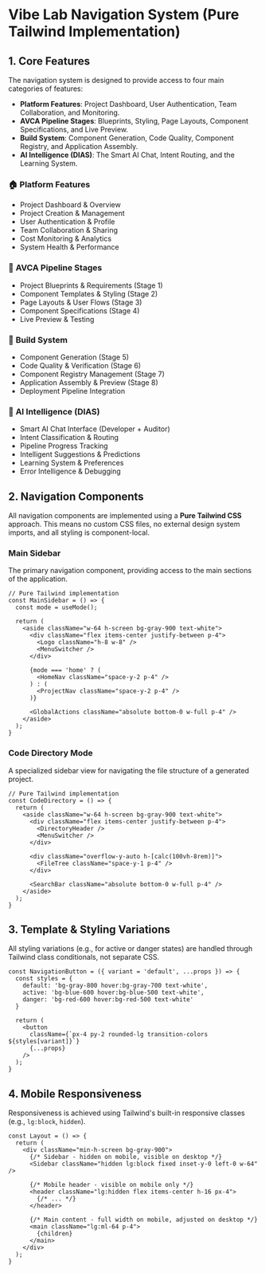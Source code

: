 # Vibe Lab Navigation System (Pure Tailwind Implementation)

## 1. Core Features

The navigation system is designed to provide access to four main categories of features:

*   **Platform Features**: Project Dashboard, User Authentication, Team Collaboration, and Monitoring.
*   **AVCA Pipeline Stages**: Blueprints, Styling, Page Layouts, Component Specifications, and Live Preview.
*   **Build System**: Component Generation, Code Quality, Component Registry, and Application Assembly.
*   **AI Intelligence (DIAS)**: The Smart AI Chat, Intent Routing, and the Learning System.

### 🏠 **Platform Features**
- Project Dashboard & Overview
- Project Creation & Management  
- User Authentication & Profile
- Team Collaboration & Sharing
- Cost Monitoring & Analytics
- System Health & Performance

### 🎨 **AVCA Pipeline Stages**
- Project Blueprints & Requirements (Stage 1)
- Component Templates & Styling (Stage 2)  
- Page Layouts & User Flows (Stage 3)
- Component Specifications (Stage 4)
- Live Preview & Testing

### 🔧 **Build System**
- Component Generation (Stage 5)
- Code Quality & Verification (Stage 6)
- Component Registry Management (Stage 7)
- Application Assembly & Preview (Stage 8)
- Deployment Pipeline Integration

### 🤖 **AI Intelligence (DIAS)**
- Smart AI Chat Interface (Developer + Auditor)
- Intent Classification & Routing
- Pipeline Progress Tracking
- Intelligent Suggestions & Predictions
- Learning System & Preferences
- Error Intelligence & Debugging

## 2. Navigation Components

All navigation components are implemented using a **Pure Tailwind CSS** approach. This means no custom CSS files, no external design system imports, and all styling is component-local.

### Main Sidebar

The primary navigation component, providing access to the main sections of the application.

```tsx
// Pure Tailwind implementation
const MainSidebar = () => {
  const mode = useMode();

  return (
    <aside className="w-64 h-screen bg-gray-900 text-white">
      <div className="flex items-center justify-between p-4">
        <Logo className="h-8 w-8" />
        <MenuSwitcher />
      </div>

      {mode === 'home' ? (
        <HomeNav className="space-y-2 p-4" />
      ) : (
        <ProjectNav className="space-y-2 p-4" />
      )}

      <GlobalActions className="absolute bottom-0 w-full p-4" />
    </aside>
  );
}
```

### Code Directory Mode

A specialized sidebar view for navigating the file structure of a generated project.

```tsx
// Pure Tailwind implementation
const CodeDirectory = () => {
  return (
    <aside className="w-64 h-screen bg-gray-900 text-white">
      <div className="flex items-center justify-between p-4">
        <DirectoryHeader />
        <MenuSwitcher />
      </div>

      <div className="overflow-y-auto h-[calc(100vh-8rem)]">
        <FileTree className="space-y-1 p-4" />
      </div>

      <SearchBar className="absolute bottom-0 w-full p-4" />
    </aside>
  );
}
```

## 3. Template & Styling Variations

All styling variations (e.g., for active or danger states) are handled through Tailwind class conditionals, not separate CSS.

```tsx
const NavigationButton = ({ variant = 'default', ...props }) => {
  const styles = {
    default: 'bg-gray-800 hover:bg-gray-700 text-white',
    active: 'bg-blue-600 hover:bg-blue-500 text-white',
    danger: 'bg-red-600 hover:bg-red-500 text-white'
  }

  return (
    <button
      className={`px-4 py-2 rounded-lg transition-colors ${styles[variant]}`}
      {...props}
    />
  );
}
```

## 4. Mobile Responsiveness

Responsiveness is achieved using Tailwind's built-in responsive classes (e.g., `lg:block`, `hidden`).

```tsx
const Layout = () => {
  return (
    <div className="min-h-screen bg-gray-900">
      {/* Sidebar - hidden on mobile, visible on desktop */}
      <Sidebar className="hidden lg:block fixed inset-y-0 left-0 w-64" />

      {/* Mobile header - visible on mobile only */}
      <header className="lg:hidden flex items-center h-16 px-4">
        {/* ... */}
      </header>

      {/* Main content - full width on mobile, adjusted on desktop */}
      <main className="lg:ml-64 p-4">
        {children}
      </main>
    </div>
  );
}
```
